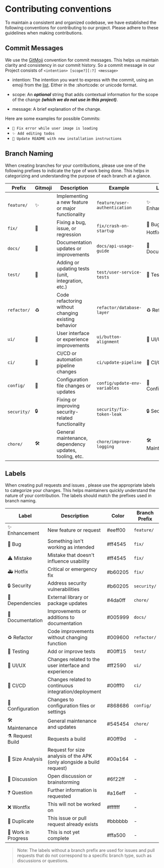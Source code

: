 # Contributing conventions

To maintain a consistent and organized codebase, we have established the following conventions for contributing to our project. Please adhere to these guidelines when making contributions.

## Commit Messages

We use the [GitMoji](https://gitmoji.dev/) convention for commit messages. This helps us maintain clarity and consistency in our commit history. So a commit message in our Project consists of `<intention> [scope?][:?] <message>`

-   intention: The intention you want to express with the commit, using an emoji from the [list](https://gitmoji.dev/). Either in the :shortcode: or unicode format.

-   scope: An _**optional**_ string that adds contextual information for the scope of the change _**(which we do not use in this project)**_.

-   message: A brief explanation of the change.

Here are some examples for possible Commits:

-   `🐛 Fix error while user image is loading`
-   `✨ Add editing todos`
-   `📝 Update README with new installation instructions`

## Branch Naming

When creating branches for your contributions, please use one of the following prefixes to indicate the type of work being done. This helps in categorizing and understanding the purpose of each branch at a glance.

| Prefix      | Gitmoji | Description                                            | Example                       | Labels             |
| ----------- | ------- | ------------------------------------------------------ | ----------------------------- | ------------------ |
| `feature/`  | ✨      | Implementing a new feature or major functionality      | `feature/user-authentication` | ✨ Enhancement     |
| `fix/`      | 🐛      | Fixing a bug, issue, or regression                     | `fix/crash-on-startup`        | 🐛 Bug, 🚑️ Hotfix |
| `docs/`     | 📝      | Documentation updates or improvements                  | `docs/api-usage-guide`        | 📝 Documentation   |
| `test/`     | 🧪      | Adding or updating tests (unit, integration, etc.)     | `test/user-service-tests`     | 🧪 Testing         |
| `refactor/` | ♻️      | Code refactoring without changing existing behavior    | `refactor/database-layer`     | ♻️ Refactor        |
| `ui/`       | 💄      | User interface or experience improvements              | `ui/button-alignment`         | 💄 UI/UX           |
| `ci/`       | 👷      | CI/CD or automation pipeline changes                   | `ci/update-pipeline`          | 👷 CI/CD           |
| `config/`   | 🔧      | Configuration file changes or updates                  | `config/update-env-variables` | 🔧 Configuration   |
| `security/` | 🔒️     | Fixing or improving security-related functionality     | `security/fix-token-leak`     | 🔒️ Security       |
| `chore/`    | 🛠️      | General maintenance, dependency updates, tooling, etc. | `chore/improve-logging`       | 🛠️ Maintenance     |

## Labels

When creating pull requests and issues , please use the appropriate labels to categorize your changes. This helps maintainers quickly understand the nature of your contribution. The labels should match the prefixes used in branch naming.

| Label               | Description                                                           | Color   | Branch Prefix |
| ------------------- | --------------------------------------------------------------------- | ------- | ------------- |
| ✨ Enhancement      | New feature or request                                                | #eeff00 | `feature/`    |
| 🐛 Bug              | Something isn't working as intended                                   | #ff4545 | `fix/`        |
| ⚠️ Mistake          | Mistake that doesn't influence usability                              | #ff4545 | `fix/`        |
| 🚑️ Hotfix          | Critical or emergency fix                                             | #b60205 | `fix/`        |
| 🔒️ Security        | Address security vulnerabilities                                      | #b60205 | `security/`   |
| 📌 Dependencies     | External library or package updates                                   | #4da0ff | `chore/`      |
| 📝 Documentation    | Improvements or additions to documentation                            | #005999 | `docs/`       |
| ♻️ Refactor         | Code improvements without changing function                           | #009600 | `refactor/`   |
| 🧪 Testing          | Add or improve tests                                                  | #00ff15 | `test/`       |
| 💄 UI/UX            | Changes related to the user interface and experience                  | #ff2590 | `ui/`         |
| 👷 CI/CD            | Changes related to continuous integration/deployment                  | #00fff0 | `ci/`         |
| 🔧 Configuration    | Changes to configuration files or settings                            | #868686 | `config/`     |
| 🛠️ Maintenance      | General maintenance and updates                                       | #545454 | `chore/`      |
| ⚗️ Request Build    | Requests a build                                                      | #00ff9d | -             |
| 🧐 Size Analysis    | Request for size analysis of the APK (only alongside a build request) | #00a164 | -             |
| 💬 Discussion       | Open discussion or brainstorming                                      | #6f22ff | -             |
| ❓ Question         | Further information is requested                                      | #a16eff | -             |
| ❌ Wontfix          | This will not be worked on                                            | #ffffff | -             |
| 🔄 Duplicate        | This issue or pull request already exists                             | #bbbbbb | -             |
| 🚧 Work in Progress | This is not yet complete                                              | #ffa500 | -             |

> Note: The labels without a branch prefix are used for issues and pull requests that do not correspond to a specific branch type, such as discussions or questions.
